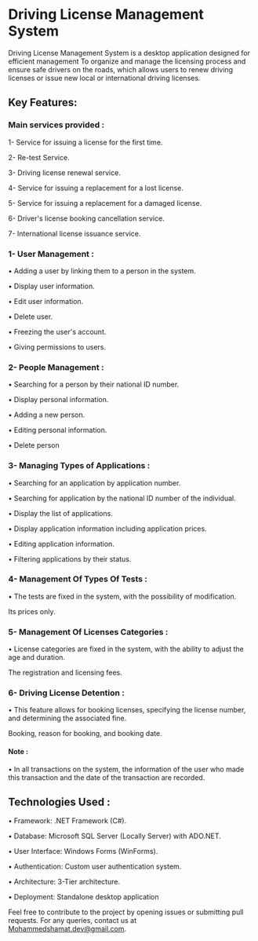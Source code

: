# Driving License Management System

Driving License Management System is a desktop application designed for efficient management To organize and manage the licensing process and ensure safe drivers on the roads, which allows users to renew driving licenses or issue new local or international driving licenses.

## Key Features:

### Main services provided :

  1- Service for issuing a license for the first time.

  2- Re-test Service.

  3- Driving license renewal service.

  4- Service for issuing a replacement for a lost license.

  5- Service for issuing a replacement for a damaged license.

  6- Driver's license booking cancellation service.

  7- International license issuance service.

### 1- User Management :

• Adding a user by linking them to a person in the system.

• Display user information.

• Edit user information.

• Delete user.

• Freezing the user's account.

• Giving permissions to users.

### 2- People Management :

• Searching for a person by their national ID number.

• Display personal information.

• Adding a new person.

• Editing personal information.

• Delete person

### 3- Managing Types of Applications :

• Searching for an application by application number.

• Searching for application by the national ID number of the individual.

• Display the list of applications.

• Display application information including application prices.

• Editing application information.

• Filtering applications by their status.

### 4- Management Of Types Of Tests :

• The tests are fixed in the system, with the possibility of modification.

Its prices only.

### 5- Management Of Licenses Categories :

• License categories are fixed in the system, with the ability to adjust the age and duration.

The registration and licensing fees.

### 6- Driving License Detention :

• This feature allows for booking licenses, specifying the license number, and determining the associated fine.

Booking, reason for booking, and booking date.

#### Note :

• In all transactions on the system, the information of the user who made this transaction and the date of the transaction are recorded.

## Technologies Used :

• Framework: .NET Framework (C#).

• Database: Microsoft SQL Server (Locally Server) with ADO.NET.

• User Interface: Windows Forms (WinForms).

• Authentication: Custom user authentication system.

• Architecture: 3-Tier architecture.

• Deployment: Standalone desktop application

Feel free to contribute to the project by opening issues or submitting pull requests. For any queries, contact us at Mohammedshamat.dev@gmail.com.
